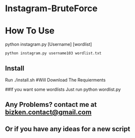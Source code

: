 # Instagram-BruteForce

# How To Use
python instagram.py  [Username]  [wordlist]

`python instagram.py username103 wordlist.txt`

## Install

Run ./install.sh       #Will Download The Requierments

##If you want some wordlists Just run python wordlist.py

## Any Problems? contact me at bizken.contact@gmail.com 
## Or if you have any ideas for a new script


